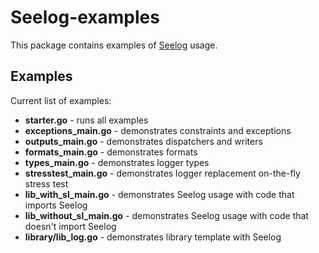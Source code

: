 Seelog-examples
=======

This package contains examples of [Seelog](https://github.com/cihub/seelog) usage.

Examples
---------------

Current list of examples: 

* **starter.go** - runs all examples
* **exceptions_main.go** - demonstrates constraints and exceptions
* **outputs_main.go** - demonstrates dispatchers and writers
* **formats_main.go** - demonstrates formats
* **types_main.go** - demonstrates logger types
* **stresstest_main.go** - demonstrates logger replacement on-the-fly stress test
* **lib_with_sl_main.go** - demonstrates Seelog usage with code that imports Seelog
* **lib_without_sl_main.go** - demonstrates Seelog usage with code that doesn't import Seelog
* **library/lib_log.go** - demonstrates library template with Seelog
